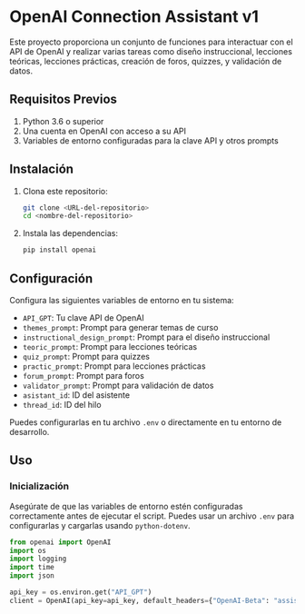 # OpenAI Connection Assistant v1

Este proyecto proporciona un conjunto de funciones para interactuar con el API de OpenAI y realizar varias tareas como diseño instruccional, lecciones teóricas, lecciones prácticas, creación de foros, quizzes, y validación de datos.

## Requisitos Previos

1. Python 3.6 o superior
2. Una cuenta en OpenAI con acceso a su API
3. Variables de entorno configuradas para la clave API y otros prompts

## Instalación

1. Clona este repositorio:
    ```bash
    git clone <URL-del-repositorio>
    cd <nombre-del-repositorio>
    ```

2. Instala las dependencias:
    ```bash
    pip install openai
    ```

## Configuración

Configura las siguientes variables de entorno en tu sistema:

- `API_GPT`: Tu clave API de OpenAI
- `themes_prompt`: Prompt para generar temas de curso
- `instructional_design_prompt`: Prompt para el diseño instruccional
- `teoric_prompt`: Prompt para lecciones teóricas
- `quiz_prompt`: Prompt para quizzes
- `practic_prompt`: Prompt para lecciones prácticas
- `forum_prompt`: Prompt para foros
- `validator_prompt`: Prompt para validación de datos
- `asistant_id`: ID del asistente
- `thread_id`: ID del hilo

Puedes configurarlas en tu archivo `.env` o directamente en tu entorno de desarrollo.

## Uso

### Inicialización

Asegúrate de que las variables de entorno estén configuradas correctamente antes de ejecutar el script. Puedes usar un archivo `.env` para configurarlas y cargarlas usando `python-dotenv`.

```python
from openai import OpenAI
import os
import logging
import time
import json

api_key = os.environ.get("API_GPT")
client = OpenAI(api_key=api_key, default_headers={"OpenAI-Beta": "assistants=v1"})
